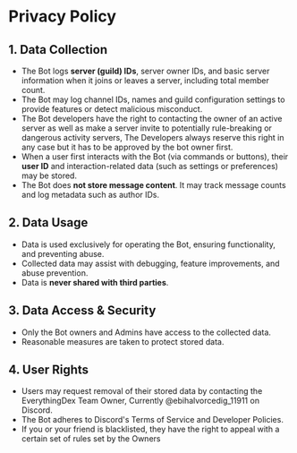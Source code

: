 # Privacy Policy

## 1\. Data Collection

* The Bot logs **server (guild) IDs**, server owner IDs, and basic server information when it joins or leaves a server, including total member count.
* The Bot may log channel IDs, names and guild configuration settings to provide features or detect malicious misconduct.
* The Bot developers have the right to contacting the owner of an active server as well as make a server invite to potentially rule-breaking or dangerous activity servers, The Developers always reserve this right in any case but it has to be approved by the bot owner first.
* When a user first interacts with the Bot (via commands or buttons), their **user ID** and interaction-related data (such as settings or preferences) may be stored.
* The Bot does **not store message content**. It may track message counts and log metadata such as author IDs.

## 2\. Data Usage

* Data is used exclusively for operating the Bot, ensuring functionality, and preventing abuse.
* Collected data may assist with debugging, feature improvements, and abuse prevention.
* Data is **never shared with third parties**.

## 3\. Data Access \& Security

* Only the Bot owners and Admins have access to the collected data.
* Reasonable measures are taken to protect stored data.

## 4\. User Rights

* Users may request removal of their stored data by contacting the EverythingDex Team Owner, Currently @ebihalvorcedig\_11911 on Discord.
* The Bot adheres to Discord's Terms of Service and Developer Policies.
* If you or your friend is blacklisted, they have the right to appeal with a certain set of rules set by the Owners